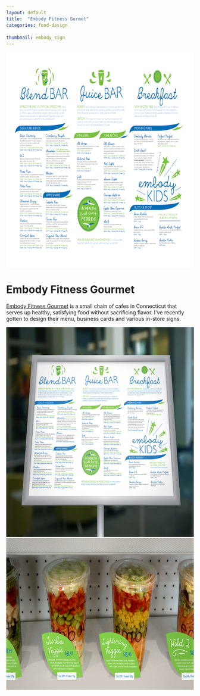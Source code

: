 ```yaml
---
layout: default
title:  "Embody Fitness Gormet"
categories: food-design

thumbnail: embody_sign
---
```


<img src="/images/embody_sign_01.gif" width="790" height="579">

# Embody Fitness Gourmet

[Embody Fitness Gourmet](http://embodyfitnessgourmet.com/) is a small chain of cafes in Connecticut that serves up healthy, satisfying food without sacrificing flavor. I've recently gotten to design their menu, business cards and various in-store signs.

<img src="/images/embody_sign_02.jpg" width="790" height="564">
<img src="/images/embody_sign_03.jpg" width="790" height="408">
